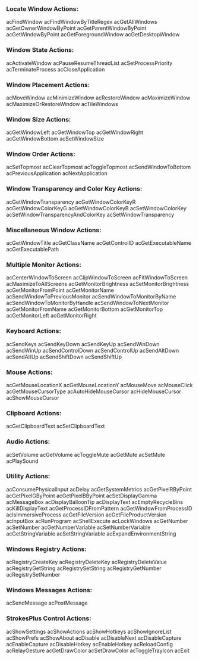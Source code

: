 
### Locate Window Actions:

acFindWindow
acFindWindowByTitleRegex
acGetAllWindows
acGetOwnerWindowByPoint
acGetParentWindowByPoint
acGetWindowByPoint
acGetForegroundWindow
acGetDesktopWindow


### Window State Actions:

acActivateWindow
acPauseResumeThreadList
acSetProcessPriority
acTerminateProcess
acCloseApplication


### Window Placement Actions:

acMoveWindow
acMinimizeWindow
acRestoreWindow
acMaximizeWindow
acMaximizeOrRestoreWindow
acTileWindows


### Window Size Actions:

acGetWindowLeft
acGetWindowTop
acGetWindowRight
acGetWindowBottom
acSetWindowSize


### Window Order Actions:

acSetTopmost
acClearTopmost
acToggleTopmost
acSendWindowToBottom
acPreviousApplication
acNextApplication


### Window Transparency and Color Key Actions:

acGetWindowTransparency
acGetWindowColorKeyR
acGetWindowColorKeyG
acGetWindowColorKeyB
acSetWindowColorKey
acSetWindowTransparencyAndColorKey
acSetWindowTransparency


### Miscellaneous Window Actions:

acGetWindowTitle
acGetClassName
acGetControlID
acGetExecutableName
acGetExecutablePath


### Multiple Monitor Actions:

acCenterWindowToScreen
acClipWindowToScreen
acFitWindowToScreen
acMaximizeToAllScreens
acGetMonitorBrightness
acSetMonitorBrightness
acGetMonitorFromPoint
acGetMonitorName
acSendWindowToPreviousMonitor
acSendWindowToMonitorByName
acSendWindowToMonitorByHandle
acSendWindowToNextMonitor
acGetMonitorFromName
acGetMonitorBottom
acGetMonitorTop
acGetMonitorLeft
acGetMonitorRight


### Keyboard Actions:

acSendKeys
acSendKeyDown
acSendKeyUp
acSendWinDown
acSendWinUp
acSendControlDown
acSendControlUp
acSendAltDown
acSendAltUp
acSendShiftDown
acSendShiftUp


### Mouse Actions:

acGetMouseLocationX
acGetMouseLocationY
acMouseMove
acMouseClick
acGetMouseCursorType
acAutoHideMouseCursor
acHideMouseCursor
acShowMouseCursor


### Clipboard Actions:

acGetClipboardText
acSetClipboardText


### Audio Actions:

acSetVolume
acGetVolume
acToggleMute
acGetMute
acSetMute
acPlaySound


### Utility Actions:

acConsumePhysicalInput
acDelay
acGetSystemMetrics
acGetPixelRByPoint
acGetPixelGByPoint
acGetPixelBByPoint
acSetDisplayGamma
acMessageBox
acDisplayBalloonTip
acDisplayText
acEmptyRecycleBins
acKillDisplayText
acGetProcessIDFromPattern
acGetWindowFromProcessID
acIsImmersiveProcess
acGetFileVersion
acGetFileProductVersion
acInputBox
acRunProgram
acShellExecute
acLockWindows
acGetNumber
acSetNumber
acGetNumberVariable
acSetNumberVariable
acGetStringVariable
acSetStringVariable
acExpandEnvironmentString



### Windows Registry Actions:

acRegistryCreateKey
acRegistryDeleteKey
acRegistryDeleteValue
acRegistryGetString
acRegistrySetString
acRegistryGetNumber
acRegistrySetNumber



### Windows Messages Actions:

acSendMessage
acPostMessage


### StrokesPlus Control Actions:

acShowSettings
acShowActions
acShowHotkeys
acShowIgnoreList
acShowPrefs
acShowAbout
acDisable
acDisableNext
acDisableCapture
acEnableCapture
acDisableHotkey
acEnableHotkey
acReloadConfig
acRelayGesture
acGetDrawColor
acSetDrawColor
acToggleTrayIcon
acExit
